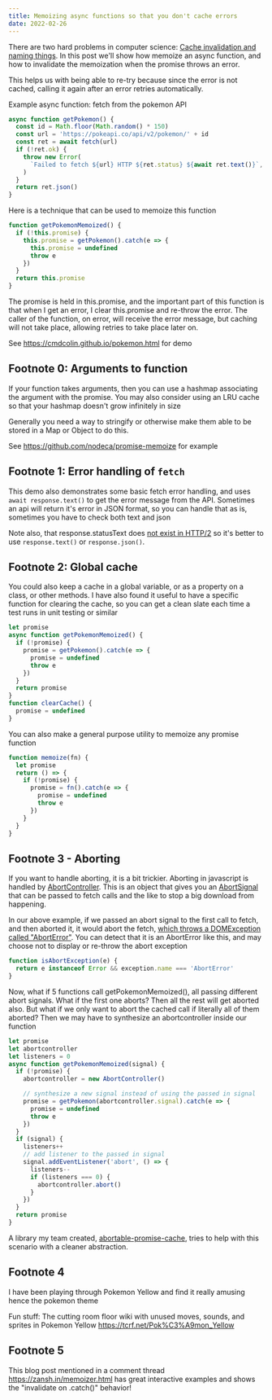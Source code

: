 ```yaml
---
title: Memoizing async functions so that you don't cache errors
date: 2022-02-26
---
```


There are two hard problems in computer science: [Cache invalidation and naming
things](https://martinfowler.com/bliki/TwoHardThings.html). In this post we'll
show how memoize an async function, and how to invalidate the memoization when
the promise throws an error.

This helps us with being able to re-try because since the error is not cached,
calling it again after an error retries automatically.

Example async function: fetch from the pokemon API

```js
async function getPokemon() {
  const id = Math.floor(Math.random() * 150)
  const url = 'https://pokeapi.co/api/v2/pokemon/' + id
  const ret = await fetch(url)
  if (!ret.ok) {
    throw new Error(
      `Failed to fetch ${url} HTTP ${ret.status} ${await ret.text()}`,
    )
  }
  return ret.json()
}
```

Here is a technique that can be used to memoize this function

```js
function getPokemonMemoized() {
  if (!this.promise) {
    this.promise = getPokemon().catch(e => {
      this.promise = undefined
      throw e
    })
  }
  return this.promise
}
```

The promise is held in this.promise, and the important part of this function is
that when I get an error, I clear this.promise and re-throw the error. The caller
of the function, on error, will receive the error message, but caching will not
take place, allowing retries to take place later on.

See https://cmdcolin.github.io/pokemon.html for demo

## Footnote 0: Arguments to function

If your function takes arguments, then you can use a hashmap associating the
argument with the promise. You may also consider using an LRU cache so that
your hashmap doesn't grow infinitely in size

Generally you need a way to stringify or otherwise make them able to be stored
in a Map or Object to do this.

See https://github.com/nodeca/promise-memoize for example

## Footnote 1: Error handling of `fetch`

This demo also demonstrates some basic fetch error handling, and uses `await response.text()` to get the error message from the API. Sometimes an api will
return it's error in JSON format, so you can handle that as is, sometimes you
have to check both text and json

Note also, that response.statusText does [not exist in
HTTP/2](https://developer.mozilla.org/en-US/docs/Web/API/Response/statusText)
so it's better to use `response.text()` or `response.json()`.

## Footnote 2: Global cache

You could also keep a cache in a global variable, or as a property on a class,
or other methods. I have also found it useful to have a specific function for
clearing the cache, so you can get a clean slate each time a test runs in unit
testing or similar

```js
let promise
async function getPokemonMemoized() {
  if (!promise) {
    promise = getPokemon().catch(e => {
      promise = undefined
      throw e
    })
  }
  return promise
}
function clearCache() {
  promise = undefined
}
```

You can also make a general purpose utility to memoize any promise function

```js
function memoize(fn) {
  let promise
  return () => {
    if (!promise) {
      promise = fn().catch(e => {
        promise = undefined
        throw e
      })
    }
  }
}
```

## Footnote 3 - Aborting

If you want to handle aborting, it is a bit trickier. Aborting in javascript is
handled by
[AbortController](https://developer.mozilla.org/en-US/docs/Web/API/AbortController/AbortController).
This is an object that gives you an
[AbortSignal](https://developer.mozilla.org/en-US/docs/Web/API/AbortSignal)
that can be passed to fetch calls and the like to stop a big download from
happening.

In our above example, if we passed an abort signal to the first call to fetch,
and then aborted it, it would abort the fetch, [which throws a DOMException
called
"AbortError"](https://developer.mozilla.org/en-US/docs/Web/API/AbortController/abort).
You can detect that it is an AbortError like this, and may choose not to
display or re-throw the abort exception

```js
function isAbortException(e) {
  return e instanceof Error && exception.name === 'AbortError'
}
```

Now, what if 5 functions call getPokemonMemoized(), all passing different abort
signals. What if the first one aborts? Then all the rest will get aborted also.
But what if we only want to abort the cached call if literally all of them
aborted? Then we may have to synthesize an abortcontroller inside our function

```js
let promise
let abortcontroller
let listeners = 0
async function getPokemonMemoized(signal) {
  if (!promise) {
    abortcontroller = new AbortController()

    // synthesize a new signal instead of using the passed in signal
    promise = getPokemon(abortcontroller.signal).catch(e => {
      promise = undefined
      throw e
    })
  }
  if (signal) {
    listeners++
    // add listener to the passed in signal
    signal.addEventListener('abort', () => {
      listeners--
      if (listeners === 0) {
        abortcontroller.abort()
      }
    })
  }
  return promise
}
```

A library my team created,
[abortable-promise-cache](https://github.com/GMOD/abortable-promise-cache),
tries to help with this scenario with a cleaner abstraction.

## Footnote 4

I have been playing through Pokemon Yellow and find it really amusing hence the
pokemon theme

Fun stuff: The cutting room floor wiki with unused moves, sounds, and sprites
in Pokemon Yellow https://tcrf.net/Pok%C3%A9mon_Yellow

## Footnote 5

This blog post mentioned in a comment thread https://zansh.in/memoizer.html has
great interactive examples and shows the "invalidate on .catch()" behavior!
